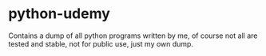 # python-udemy
Contains a dump of all python programs written by me, of course not all are tested and stable, not for public use, just my own dump.
